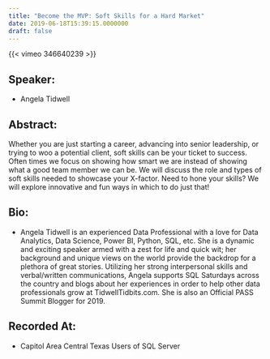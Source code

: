 ```yaml
---
title: "Become the MVP: Soft Skills for a Hard Market"
date: 2019-06-18T15:39:15.0000000
draft: false
---
```


{{< vimeo 346640239 >}}

## Speaker:

 - Angela Tidwell

## Abstract:

<p>Whether you are just starting a career, advancing into senior leadership, or trying to woo a potential client, soft skills can be your ticket to success. Often times we focus on showing how smart we are instead of showing what a good team member we can be. We will discuss the role and types of soft skills needed to showcase your X-factor. Need to hone your skills? We will explore innovative and fun ways in which to do just that!
</p>

## Bio:

 - <p>Angela Tidwell is an experienced Data Professional with a love for Data Analytics, Data Science, Power BI, Python, SQL, etc. She is a dynamic and exciting speaker armed with a zest for life and quick wit; her background and unique views on the world provide the backdrop for a plethora of great stories. Utilizing her strong interpersonal skills and verbal/written communications, Angela supports SQL Saturdays across the country and blogs about her experiences in order to help other data professionals grow at TidwellTidbits.com. She is also an Official PASS Summit Blogger for 2019.</p>

## Recorded At:

 - Capitol Area Central Texas Users of SQL Server

